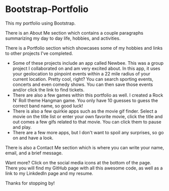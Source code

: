 # Bootstrap-Portfolio

This my portfolio using Bootstrap. 

There is an About Me section which contains a couple paragraphs summarizing my day to day life, hobbies, and activities.

There is a Portfolio section which showcases some of my hobbies and links to other projects I've completed. 
  - Some of these projects include an app called Newbee. This was a group project I collaborated on and am very excited about. In this app, it uses your geolocation to pinpoint events within a 22 mile radius of your current location. Pretty cool, right? You can search sporting events, concerts and even comedy shows. You can then save those events and/or click the link to find tickets. 
  - There are also a few games within this portfolio as well. I created a Rock N' Roll theme Hangman game. You only have 10 guesses to guess the correct band name, so good luck!
  - There is also a few quirkie apps such as the movie gif finder. Select a movie on the title list or enter your own favorite movie, click the title and out comes a few gifs related to that movie. You can click them to pause and play.
  - There are a few more apps, but I don't want to spoil any surprises, so go on and have a look. 
  
There is also a Contact Me section which is where you can write your name, email, and a brief message.

Want more? Click on the social media icons at the bottom of the page. There you will find my GitHub page with all this awesome code, as well as a link to my LinkdedIn page and my resume. 

Thanks for stopping by!
